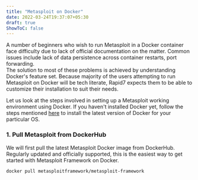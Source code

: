 ```yaml
---
title: "Metasploit on Docker"
date: 2022-03-24T19:37:07+05:30
draft: true
ShowToC: false
---
```


A number of beginners who wish to run Metasploit in a Docker container face difficulty due to lack of official documentation on the matter. Common issues include lack of data persistence across container restarts, port forwarding.<br>
The solution to most of these problems is achieved by understanding Docker's feature set. Because majority of the users attempting to run Metasploit on Docker will be tech literate, Rapid7 expects them to be able to customize their installation to suit their needs.

Let us look at the steps involved in setting up a Metasploit working environment using Docker. If you haven't installed Docker yet, follow the steps mentioned [here](https://docs.docker.com/engine/install/) to install the latest version of Docker for your particular OS.

### 1. Pull Metasploit from DockerHub

We will first pull the latest Metasploit Docker image from DockerHub. Regularly updated and officially supported, this is the easiest way to get started with Metasploit Framework on Docker.

```terminal
docker pull metasploitframework/metasploit-framework
```

